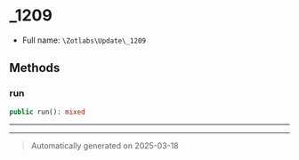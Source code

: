 
# _1209





* Full name: `\Zotlabs\Update\_1209`




## Methods


### run



```php
public run(): mixed
```












***


***
> Automatically generated on 2025-03-18
